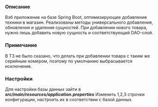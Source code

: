 ### Описание
Вэб приложение на базе Spring Boot, оптимизирующее добавление техники в магазин.
Реализованы методы универсального добавления, обновления и удаления сущностей.
При добавлении нового товара, нужно лишь добавить новую сущность и соответствующий DAO-слой.

### Примечание
В ТЗ не было сказано, что делать при добавлении товара с таким же серийным номером, поэтому по умолчанию выбрасывается исключение.

### Настройки
Для настройки базы данных зайти в 
***src/main/resources/application.properties***
Изменить 1,2,3 строчки конфигурации, настроить их в соответствии с базой данных.